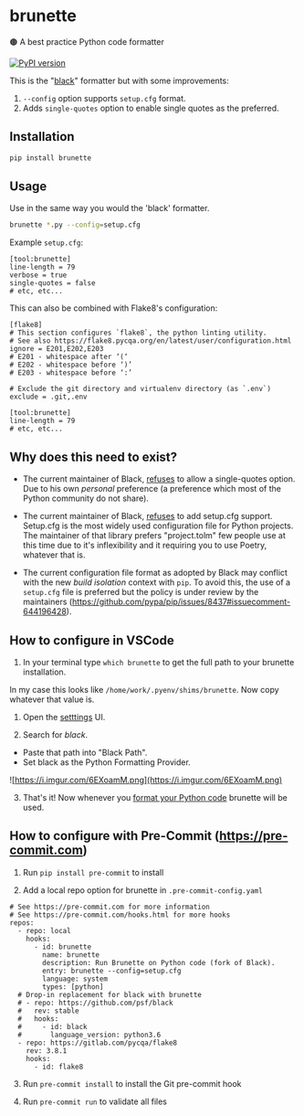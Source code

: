 # brunette

🟤 A best practice Python code formatter

[![PyPI version](https://badge.fury.io/py/brunette.svg)](https://pypi.org/project/brunette/)

This is the "[black](https://github.com/psf/black)" formatter but with some improvements:

1. `--config` option supports `setup.cfg` format.
2. Adds `single-quotes` option to enable single quotes as the preferred.

## Installation

```bash
pip install brunette
```

## Usage

Use in the same way you would the 'black' formatter.

```bash
brunette *.py --config=setup.cfg
```

Example `setup.cfg`:

```
[tool:brunette]
line-length = 79
verbose = true
single-quotes = false
# etc, etc...
```

This can also be combined with Flake8's configuration:

```
[flake8]
# This section configures `flake8`, the python linting utility.
# See also https://flake8.pycqa.org/en/latest/user/configuration.html
ignore = E201,E202,E203
# E201 - whitespace after ‘(‘
# E202 - whitespace before ‘)’
# E203 - whitespace before ‘:’

# Exclude the git directory and virtualenv directory (as `.env`)
exclude = .git,.env

[tool:brunette]
line-length = 79
# etc, etc...
```

## Why does this need to exist?

- The current maintainer of Black, [refuses](https://github.com/psf/black/pull/633#issuecomment-445477386) to allow a single-quotes option. Due to his own *personal* preference (a preference which most of the Python community do not share).

- The current maintainer of Black, [refuses](https://github.com/psf/black/issues/683#issuecomment-542731068) to add setup.cfg support. Setup.cfg is the most widely used configuration file for Python projects. The maintainer of that library prefers "project.tolm" few people use at this time due to it's inflexibility and it requiring you to use Poetry, whatever that is.

- The current configuration file format as adopted by Black may conflict with the new _build isolation_ context with `pip`.  To avoid this, the use of a `setup.cfg` file is preferred but the policy is under review by the maintainers (https://github.com/pypa/pip/issues/8437#issuecomment-644196428).

## How to configure in VSCode

1. In your terminal type `which brunette` to get the full path to your brunette installation.

In my case this looks like `/home/work/.pyenv/shims/brunette`. Now copy whatever that value is.

1. Open the [setttings](https://code.visualstudio.com/docs/getstarted/settings#_creating-user-and-workspace-settings) UI.

2. Search for *black*.

- Paste that path into "Black Path".
- Set black as the Python Formatting Provider.

![https://i.imgur.com/6EXoamM.png](https://i.imgur.com/6EXoamM.png)

3. That's it! Now whenever you [format your Python code](https://stackoverflow.com/a/48764668/13405802) brunette will be used.

## How to configure with Pre-Commit (https://pre-commit.com)

1. Run `pip install pre-commit` to install 

2. Add a local repo option for brunette in `.pre-commit-config.yaml`

```
# See https://pre-commit.com for more information
# See https://pre-commit.com/hooks.html for more hooks
repos:
  - repo: local
    hooks:
      - id: brunette
        name: brunette
        description: Run Brunette on Python code (fork of Black).
        entry: brunette --config=setup.cfg
        language: system
        types: [python]
  # Drop-in replacement for black with brunette
  # - repo: https://github.com/psf/black
  #   rev: stable
  #   hooks:
  #     - id: black
  #       language_version: python3.6
  - repo: https://gitlab.com/pycqa/flake8
    rev: 3.8.1
    hooks:
      - id: flake8
```

3. Run `pre-commit install` to install the Git pre-commit hook

3. Run `pre-commit run` to validate all files
